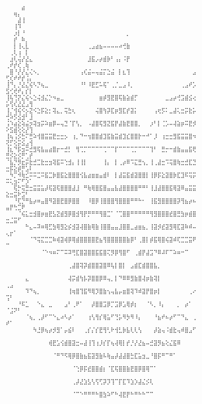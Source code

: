 ⠀⠀⠀⠀⣴⠀⠀⠀⠀⠀⠀⠀⠀⠀⠀⠀⠀⠀⠀⠀⠀⠀⠀⠀⠀⠀⠀⠀⠀⠀⠀⠀⠀⠀⠀⠀⠀⠀⠀⠀⠀⠀⠀⠀⠀⠀⠀⠀⠀⠀⠀⢶⡄⠀⠀⠀
⠀⠀⠀⣼⢸⠀⠀⠀⠀⠀⠀⠀⠀⠀⠀⠀⠀⠀⠀⠀⠀⠀⠀⠀⠀⠀⠀⠀⠀⠀⠀⠀⠀⠀⠀⠀⠀⠀⠀⠀⠀⠀⠀⠀⠀⠀⠀⠀⠀⠀⠀⢸⠹⠀⠀⠀
⠀⠀⡰⡇⠘⠀⠀⠀⠀⠀⠀⠀⠀⠀⠀⠀⠀⠀⠀⠀⠀⠀⠀⠀⠀⠀⠀⠀⠀⠀⠀⡀⠀⠀⠀⠀⠀⠀⠀⠀⠀⠀⠀⠀⠀⠀⠀⠀⠀⠀⠀⡞⠀⠷⡀⠀
⠀⠀⡇⢸⢄⣇⠀⠀⠀⠀⠀⠀⠀⠀⠀⠀⠀⠀⠀⠀⠀⢀⣠⣴⣦⠤⠤⠤⠤⠴⢚⣷⠀⠀⠀⠀⠀⠀⠀⠀⠀⠀⠀⠀⠀⠀⠀⠀⠀⠀⢀⢇⢰⠀⡇⠀
⠀⣰⢇⢬⡜⣜⣄⠀⠀⠀⠀⠀⠀⠀⠀⠀⠀⠀⠀⠀⠀⣸⣯⡠⡴⣾⡷⠃⢠⡄⠨⡟⠀⠀⠀⠀⠀⠀⠀⠀⠀⠀⠀⠀⠀⠀⠀⠀⠀⢀⠞⡞⢎⢀⢷⠀
⠀⣿⠘⡜⡜⣌⢌⠢⡀⠀⠀⠀⠀⠀⠀⠀⠀⠀⠀⢠⢎⣬⠤⢤⣬⡍⣑⣬⠀⡇⣆⢹⠀⠀⠀⠀⠀⠀⠀⠀⠀⠀⠀⠀⠀⠀⠀⠀⣠⢋⢎⠞⠞⡞⢨⡄
⢸⠙⡄⡘⣜⣌⢮⠣⡙⢦⣀⠀⠀⠀⠀⠀⠀⠀⠀⠘⠃⠸⣟⣋⠥⢯⠁⢀⡈⣀⣠⠸⡀⠀⠀⠀⠀⠀⠀⠀⠀⠀⠀⠀⠀⢀⣠⠞⡡⣫⢊⢞⠞⡄⡎⡇
⢸⢧⢙⡝⣌⢮⠢⣑⢬⣺⣌⡑⠲⣤⣀⠀⠀⠀⠀⠀⠀⠀⠀⠀⣶⡾⣻⣟⣿⢯⣷⣵⣾⡋⠀⠀⠀⠀⠀⠀⠀⣀⣠⡴⢚⣩⣾⣪⢔⡥⢫⢎⣜⣜⣠⢻
⢸⡈⢺⢮⠪⡢⣝⠪⣑⡯⣕⡂⢽⣄⡀⢭⣓⢆⠀⠀⠀⠀⠀⢬⣿⢳⡽⣏⡶⣻⣏⡞⣽⡅⠀⠀⠀⠀⢠⢖⡫⠅⣀⣼⢅⣒⡭⣗⡥⢚⠵⡫⣪⣺⠃⣸
⢨⠱⣴⣕⢵⣬⡲⢽⣲⡭⠵⣶⡿⠤⢤⣙⠈⡏⢣⡀⠀⠠⣼⣿⢯⣻⣝⣯⡟⣼⣷⣟⣿⣿⡀⠀⠀⡰⠃⡇⢈⡡⠤⢼⣵⡶⠭⣟⡺⠕⣫⣾⢕⢕⡜⢹
⢸⢦⢨⡪⣓⠍⣛⠵⢺⣿⣭⣭⣟⣒⣒⡢⠀⢰⡀⠙⠒⢲⣿⣿⣾⣹⣯⣷⣭⣾⣹⣎⣿⣿⡗⠒⠚⠁⡸⠀⢰⣒⣒⣻⣯⣭⣭⣿⠲⢝⡋⢕⡭⣪⣠⢺
⢸⣆⠙⡯⣲⠭⣚⣻⢯⣧⣤⣴⣿⡖⠒⣚⡃⠀⢻⢉⡉⠉⠉⠉⠉⢉⠉⠉⡏⠉⠉⠉⢉⡉⠉⠉⠉⢹⠃⠀⣛⡒⠒⣾⣷⣤⣤⣯⢟⣛⡪⣕⡪⡛⢁⡞
⠈⣧⡙⡻⣖⡭⣗⣚⣉⣗⣒⣲⢽⣯⠭⢑⣺⡄⢸⢸⡇⠀⠀⠀⠀⢸⡄⠀⡇⢀⡴⠿⠩⣍⣛⢢⡀⢸⢀⣼⣒⠩⢭⣿⢷⣒⣚⣏⣙⣒⡯⣕⡾⡛⣡⠇
⠀⠳⡉⠺⢷⣊⠭⠭⣉⠭⣯⣉⡷⣿⣯⣕⣿⣿⣿⢪⣧⣴⣶⣶⣤⣾⠇⠀⡇⣼⣭⣯⣾⣽⣿⣿⡇⢸⡿⡯⣕⣽⣿⡷⣏⣹⠯⢭⡭⠭⢅⣲⠍⠋⡱⠁
⠀⠀⢯⡓⢭⣛⣒⣭⣭⣥⡼⢯⣽⢯⣿⣿⣿⣼⣸⠀⠛⢷⢿⣿⣯⣿⣤⣤⣧⣼⣿⣿⣿⣿⠛⠛⠃⢸⣸⣼⣿⣿⣯⢿⣽⠿⣤⣭⣭⣕⣒⣭⠗⣩⠃⠀
⠀⠀⠘⢏⡙⠛⣧⡴⠶⣤⣿⠻⣽⣿⣟⣿⡿⣿⣿⠀⠀⠸⣿⡿⢸⣿⣿⣿⢻⣿⣿⣿⠛⠛⠓⠂⠀⢸⣯⣻⣿⣿⣿⣿⡽⢻⣦⡴⠦⣤⡟⢓⣉⠟⠀⠀
⠀⠀⠀⠈⢮⣅⣒⣺⣿⡶⣶⣟⣣⣝⣾⣻⡿⣿⣺⢻⡟⡛⠛⠛⢻⣿⣉⠁⠈⢉⣿⣿⠛⠛⠛⠛⠛⢻⣻⣿⣿⣿⣞⣿⣛⣳⡶⣾⣿⣒⣈⣭⠋⠀⠀⠀
⠀⠀⠀⠀⠀⠓⣄⠤⠽⠶⢿⣋⣳⢿⣻⣕⡮⣺⣽⢼⣿⣷⢿⣷⢸⣿⣿⣤⣤⣸⣿⣿⣀⣴⣶⣦⡀⢸⣽⡺⣞⣽⣻⢿⣏⣽⠷⠾⠤⢄⡖⠁⠀⠀⠀⠀
⠀⠀⠀⠀⠀⠀⠈⠙⢭⣍⣉⣉⠷⢾⣽⢾⡿⢿⣾⣿⣿⣿⣿⣟⣦⢻⣿⣿⣿⣿⣿⣷⡿⠃⢀⣿⡇⡾⣯⢿⣿⢮⣽⠾⢏⣉⣉⣭⠟⠉⠀⠀⠀⠀⠀⠀
⠀⠀⠀⠀⠀⠀⠀⠀⠀⠈⠑⠲⠶⠍⠉⠭⠽⢛⣏⣿⣽⣿⣿⣯⣯⣿⢍⡻⡿⢻⣿⠋⠀⢀⣾⡟⣼⣩⠙⠿⠼⠏⠉⠵⠶⠒⠉⠀⠀⠀⠀⠀⠀⠀⠀⠀
⠀⠀⠀⠀⠀⠀⠀⠀⠀⠀⠀⠀⠀⠀⠀⠀⢀⣼⣿⢽⡽⣾⣿⣿⣽⣿⠿⢧⡇⣿⡇⠀⣠⣾⣏⣾⣿⣿⣧⡀⠀⠀⠀⠀⠀⠀⠀⠀⠀⠀⠀⠀⠀⠀⠀⠀
⠀⠀⠀⠀⠀⣄⠀⠀⠀⠀⠀⠀⠀⠀⠀⠀⢼⡭⣾⢳⡧⡽⣿⣿⡿⠿⢤⡀⡇⠙⠿⠿⣻⣷⣿⢼⡶⣷⢽⡇⠀⠀⠀⠀⠀⠀⠀⠀⠀⢀⣠⠀⠀⠀⠀⠀
⠀⠀⠀⠀⠀⠹⠙⢦⡀⠀⠀⠀⠀⠀⠀⠀⢸⢶⣿⢹⣯⠻⢿⡹⣿⣷⢢⢤⣧⡤⣶⣿⢽⠹⠾⣽⡟⣿⡶⡇⠀⠀⠀⠀⠀⠀⠀⢀⠔⢩⠃⠀⠀⠀⠀⠀
⠀⠀⠀⠘⠯⣁⠀⠀⠑⣄⠀⣀⠀⠀⠀⣠⠃⢀⠟⠁⠀⠀⡼⣿⣿⣩⡿⡉⣩⡿⣡⢿⡾⡆⠀⠀⠈⠣⡀⠸⡄⠀⠀⠀⡀⠀⡴⠁⠀⠈⣨⠝⠃⠀⠀⠀
⠀⠀⠀⠀⠀⠈⢦⡀⢀⡼⠋⠉⠑⣄⠴⠣⡴⠁⠀⠀⠀⢰⢣⢻⡎⢿⣥⠋⢙⡥⠻⡳⠻⠸⡄⠀⠀⠀⠘⣦⠞⠦⡴⠋⠉⠙⣄⠀⢀⠞⠁⠀⠀⠀⠀⠀
⠀⠀⠀⠀⠀⠀⠀⠳⣘⡿⢦⡴⡺⣻⠁⡤⣮⠇⠀⠀⢀⡎⡌⡎⣟⢻⢃⠗⢺⣃⡷⣧⢇⢇⢣⠀⠀⠀⡼⣵⢤⠨⣾⣗⢤⠾⣿⣠⠋⠀⠀⠀⠀⠀⠀⠀
⠀⠀⠀⠀⠀⠀⠀⠀⠀⠀⠀⢾⣟⣡⢪⣾⣿⣽⣒⠤⣼⢸⢹⢰⡸⡎⡏⢦⢼⢿⡇⡞⡘⡜⣜⣦⠤⣚⣽⡻⣦⢕⣌⣯⠿⠀⠀⠀⠀⠀⠀⠀⠀⠀⠀⠀
⠀⠀⠀⠀⠀⠀⠀⠀⠀⠀⠀⠀⠈⠛⠙⠫⢿⡿⣿⣷⣦⣯⣽⣻⣷⠧⢷⣤⡼⣼⣼⣿⣓⣏⣥⣲⣀⠘⣿⡯⠛⠉⠛⠁⠀⠀⠀⠀⠀⠀⠀⠀⠀⠀⠀⠀
⠀⠀⠀⠀⠀⠀⠀⠀⠀⠀⠀⠀⠀⠀⠀⠀⠀⠈⢑⡿⡯⣞⣿⣿⣾⡆⠈⣏⢯⣿⣿⣷⣟⣿⡿⣿⢿⠉⠁⠀⠀⠀⠀⠀⠀⠀⠀⠀⠀⠀⠀⠀⠀⠀⠀⠀
⠀⠀⠀⠀⠀⠀⠀⠀⠀⠀⠀⠀⠀⠀⠀⠀⠀⢀⡼⣜⣱⣣⢣⢫⢋⡽⡹⢹⠉⡏⣏⠹⣱⡱⣼⣌⡪⢇⠀⠀⠀⠀⠀⠀⠀⠀⠀⠀⠀⠀⠀⠀⠀⠀⠀⠀
⠀⠀⠀⠀⠀⠀⠀⠀⠀⠀⠀⠀⠀⠀⠀⠀⠀⠈⠉⠑⠛⠛⠛⠓⣿⣳⠵⠋⠓⢼⣟⡟⠓⠛⠓⠓⠉⠉⠀⠀⠀⠀⠀⠀⠀⠀⠀⠀⠀⠀⠀⠀⠀⠀⠀⠀
